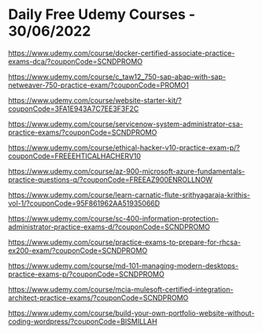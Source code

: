 # Daily Free Udemy Courses - 30/06/2022

https://www.udemy.com/course/docker-certified-associate-practice-exams-dca/?couponCode=SCNDPROMO
https://www.udemy.com/course/c_taw12_750-sap-abap-with-sap-netweaver-750-practice-exam/?couponCode=PROMO1
https://www.udemy.com/course/website-starter-kit/?couponCode=3FA1E943A7C7EE3F3F2C
https://www.udemy.com/course/servicenow-system-administrator-csa-practice-exams/?couponCode=SCNDPROMO
https://www.udemy.com/course/ethical-hacker-v10-practice-exam-p/?couponCode=FREEEHTICALHACHERV10
https://www.udemy.com/course/az-900-microsoft-azure-fundamentals-practice-questions-q/?couponCode=FREEAZ900ENROLLNOW
https://www.udemy.com/course/learn-carnatic-flute-srithyagaraja-krithis-vol-1/?couponCode=95F861962AA51935066D
https://www.udemy.com/course/sc-400-information-protection-administrator-practice-exams-d/?couponCode=SCNDPROMO
https://www.udemy.com/course/practice-exams-to-prepare-for-rhcsa-ex200-exam/?couponCode=SCNDPROMO
https://www.udemy.com/course/md-101-managing-modern-desktops-practice-exams-p/?couponCode=SCNDPROMO
https://www.udemy.com/course/mcia-mulesoft-certified-integration-architect-practice-exams/?couponCode=SCNDPROMO
https://www.udemy.com/course/build-your-own-portfolio-website-without-coding-wordpress/?couponCode=BISMILLAH
